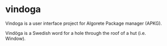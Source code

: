vindoga
=======

Vindoga is a user interface project for Algorete Package manager (APKG).

Vindöga is a Swedish word for a hole through the roof of a hut (i.e. Window).
